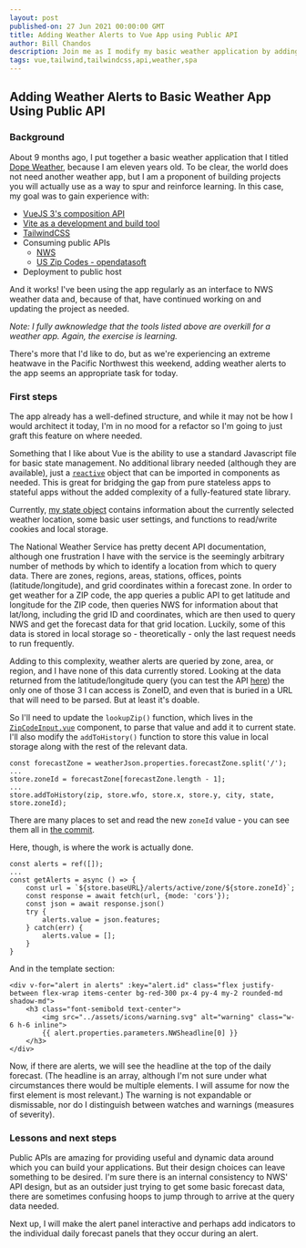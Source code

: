 ```yaml
---
layout: post
published-on: 27 Jun 2021 00:00:00 GMT
title: Adding Weather Alerts to Vue App using Public API
author: Bill Chandos
description: Join me as I modify my basic weather application by adding weather alerts from the National Weather Service API
tags: vue,tailwind,tailwindcss,api,weather,spa
---
```


## Adding Weather Alerts to Basic Weather App Using Public API

### Background

About 9 months ago, I put together a basic weather application that I titled [Dope Weather](https://github.com/bchandos/dope-weather), because I am eleven years old. To be clear, the world does not need another weather app, but I am a proponent of building projects you will actually use as a way to spur and reinforce learning. In this case, my goal was to gain experience with:
 - [VueJS 3's composition API](https://v3.vuejs.org/api/composition-api.html)
 - [Vite as a development and build tool](https://vitejs.dev/guide/)
 - [TailwindCSS](https://tailwindcss.com/)
 - Consuming public APIs
   - [NWS](https://www.weather.gov/documentation/services-web-api)
   - [US Zip Codes - opendatasoft](https://public.opendatasoft.com/explore/dataset/georef-united-states-of-america-zc-point/information/nn)
 - Deployment to public host

And it works! I've been using the app regularly as an interface to NWS weather data and, because of that, have continued working on and updating the project as needed.

*Note: I fully awknowledge that the tools listed above are overkill for a weather app. Again, the exercise is learning.*

There's more that I'd like to do, but as we're experiencing an extreme heatwave in the Pacific Northwest this weekend, adding weather alerts to the app seems an appropriate task for today.

### First steps

The app already has a well-defined structure, and while it may not be how I would architect it today, I'm in no mood for a refactor so I'm going to just graft this feature on where needed.

Something that I like about Vue is the ability to use a standard Javascript file for basic state management. No additional library needed (although they are available), just a [`reactive`](https://v3.vuejs.org/api/basic-reactivity.html#reactive) object that can be imported in components as needed. This is great for bridging the gap from pure stateless apps to stateful apps without the added complexity of a fully-featured state library.

Currently, [my state object](https://github.com/bchandos/dope-weather/blob/main/src/store.js) contains information about the currently selected weather location, some basic user settings, and functions to read/write cookies and local storage.

The National Weather Service has pretty decent API documentation, although one frustration I have with the service is the seemingly arbitrary number of methods by which to identify a location from which to query data. There are zones, regions, areas, stations, offices, points (latitude/longitude), and grid coordinates within a forecast zone. In order to get weather for a ZIP code, the app queries a public API to get latitude and longitude for the ZIP code, then queries NWS for information about that lat/long, including the grid ID and coordinates, which are then used to query NWS and get the forecast data for that grid location. Luckily, some of this data is stored in local storage so - theoretically - only the last request needs to run frequently.

Adding to this complexity, weather alerts are queried by zone, area, or region, and I have none of this data currently stored. Looking at the data returned from the latitude/longitude query (you can test the API [here](https://www.weather.gov/documentation/services-web-api#/default/get_points__point_)) the only one of those 3 I can access is ZoneID, and even that is buried in a URL that will need to be parsed. But at least it's doable.

So I'll need to update the `lookupZip()` function, which lives in the [`ZipCodeInput.vue`](https://github.com/bchandos/dope-weather/blob/main/src/components/ZipCodeInput.vue) component, to parse that value and add it to current state. I'll also modify the `addToHistory()` function to store this value in local storage along with the rest of the relevant data.

```
const forecastZone = weatherJson.properties.forecastZone.split('/');
...
store.zoneId = forecastZone[forecastZone.length - 1];
...
store.addToHistory(zip, store.wfo, store.x, store.y, city, state, store.zoneId);
```

There are many places to set and read the new `zoneId` value - you can see them all in [the commit](https://github.com/bchandos/dope-weather/commit/903c9cd2cb273beb148f77be270fafdaedadbeb1).

Here, though, is where the work is actually done.

```
const alerts = ref([]);
...
const getAlerts = async () => {
    const url = `${store.baseURL}/alerts/active/zone/${store.zoneId}`;
    const response = await fetch(url, {mode: 'cors'});
    const json = await response.json()
    try { 
        alerts.value = json.features;
    } catch(err) {
        alerts.value = [];
    }
}
```

And in the template section:

```
<div v-for="alert in alerts" :key="alert.id" class="flex justify-between flex-wrap items-center bg-red-300 px-4 py-4 my-2 rounded-md shadow-md">
    <h3 class="font-semibold text-center">
        <img src="../assets/icons/warning.svg" alt="warning" class="w-6 h-6 inline">
        {{ alert.properties.parameters.NWSheadline[0] }}
    </h3>
</div>
```

Now, if there are alerts, we will see the headline at the top of the daily forecast. (The headline is an array, although I'm not sure under what circumstances there would be multiple elements. I will assume for now the first element is most relevant.) The warning is not expandable or dismissable, nor do I distinguish between watches and warnings (measures of severity).

### Lessons and next steps

Public APIs are amazing for providing useful and dynamic data around which you can build your applications. But their design choices can leave something to be desired. I'm sure there is an internal consistency to NWS' API design, but as an outsider just trying to get some basic forecast data, there are sometimes confusing hoops to jump through to arrive at the query data needed.

Next up, I will make the alert panel interactive and perhaps add indicators to the individual daily forecast panels that they occur during an alert.